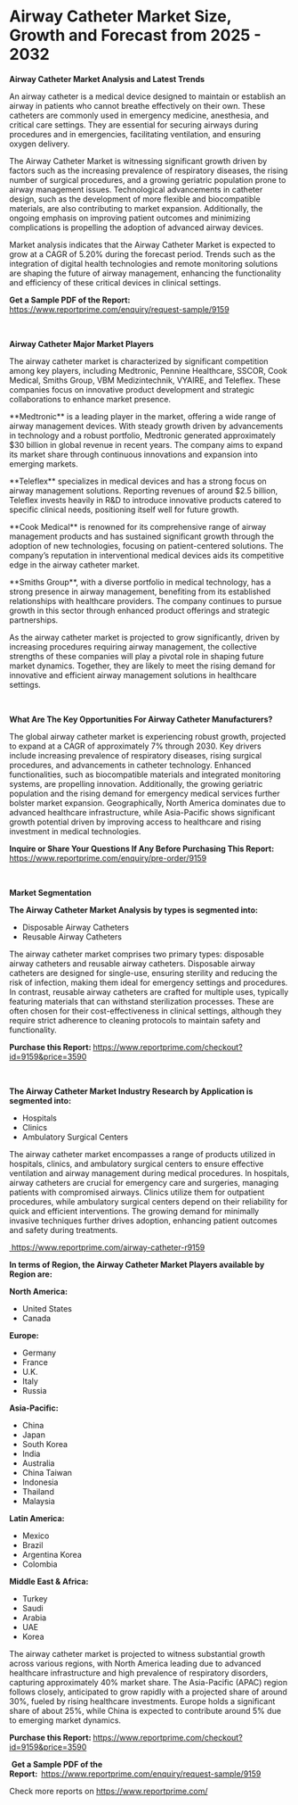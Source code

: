 <p><h1>Airway Catheter Market Size, Growth and Forecast from 2025 - 2032</h1></p><p><strong>Airway Catheter Market Analysis and Latest Trends</strong></p>
<p><p>An airway catheter is a medical device designed to maintain or establish an airway in patients who cannot breathe effectively on their own. These catheters are commonly used in emergency medicine, anesthesia, and critical care settings. They are essential for securing airways during procedures and in emergencies, facilitating ventilation, and ensuring oxygen delivery.</p><p>The Airway Catheter Market is witnessing significant growth driven by factors such as the increasing prevalence of respiratory diseases, the rising number of surgical procedures, and a growing geriatric population prone to airway management issues. Technological advancements in catheter design, such as the development of more flexible and biocompatible materials, are also contributing to market expansion. Additionally, the ongoing emphasis on improving patient outcomes and minimizing complications is propelling the adoption of advanced airway devices.</p><p>Market analysis indicates that the Airway Catheter Market is expected to grow at a CAGR of 5.20% during the forecast period. Trends such as the integration of digital health technologies and remote monitoring solutions are shaping the future of airway management, enhancing the functionality and efficiency of these critical devices in clinical settings.</p></p>
<p><strong>Get a Sample PDF of the Report:&nbsp;</strong> <a href="https://www.reportprime.com/enquiry/request-sample/9159?utm_campaign=2209&utm_medium=2&utm_source=Github&utm_content=ia&utm_term=20032025&utm_id=airway-catheter">https://www.reportprime.com/enquiry/request-sample/9159</a></p>
<p>&nbsp;</p>
<p><strong>Airway Catheter Major Market Players</strong></p>
<p><p>The airway catheter market is characterized by significant competition among key players, including Medtronic, Pennine Healthcare, SSCOR, Cook Medical, Smiths Group, VBM Medizintechnik, VYAIRE, and Teleflex. These companies focus on innovative product development and strategic collaborations to enhance market presence.</p><p>**Medtronic** is a leading player in the market, offering a wide range of airway management devices. With steady growth driven by advancements in technology and a robust portfolio, Medtronic generated approximately $30 billion in global revenue in recent years. The company aims to expand its market share through continuous innovations and expansion into emerging markets.</p><p>**Teleflex** specializes in medical devices and has a strong focus on airway management solutions. Reporting revenues of around $2.5 billion, Teleflex invests heavily in R&D to introduce innovative products catered to specific clinical needs, positioning itself well for future growth.</p><p>**Cook Medical** is renowned for its comprehensive range of airway management products and has sustained significant growth through the adoption of new technologies, focusing on patient-centered solutions. The company’s reputation in interventional medical devices aids its competitive edge in the airway catheter market.</p><p>**Smiths Group**, with a diverse portfolio in medical technology, has a strong presence in airway management, benefiting from its established relationships with healthcare providers. The company continues to pursue growth in this sector through enhanced product offerings and strategic partnerships.</p><p>As the airway catheter market is projected to grow significantly, driven by increasing procedures requiring airway management, the collective strengths of these companies will play a pivotal role in shaping future market dynamics. Together, they are likely to meet the rising demand for innovative and efficient airway management solutions in healthcare settings.</p></p>
<p>&nbsp;</p>
<p><strong>What Are The Key Opportunities For Airway Catheter Manufacturers?</strong></p>
<p><p>The global airway catheter market is experiencing robust growth, projected to expand at a CAGR of approximately 7% through 2030. Key drivers include increasing prevalence of respiratory diseases, rising surgical procedures, and advancements in catheter technology. Enhanced functionalities, such as biocompatible materials and integrated monitoring systems, are propelling innovation. Additionally, the growing geriatric population and the rising demand for emergency medical services further bolster market expansion. Geographically, North America dominates due to advanced healthcare infrastructure, while Asia-Pacific shows significant growth potential driven by improving access to healthcare and rising investment in medical technologies.</p></p>
<p><strong>Inquire or Share Your Questions If Any Before Purchasing This Report:</strong> <a href="https://www.reportprime.com/enquiry/pre-order/9159?utm_campaign=2209&utm_medium=2&utm_source=Github&utm_content=ia&utm_term=20032025&utm_id=airway-catheter">https://www.reportprime.com/enquiry/pre-order/9159</a></p>
<p>&nbsp;</p>
<p><strong>Market Segmentation</strong></p>
<p><strong>The Airway Catheter Market Analysis by types is segmented into:</strong></p>
<p><ul><li>Disposable Airway Catheters</li><li>Reusable Airway Catheters</li></ul></p>
<p><p>The airway catheter market comprises two primary types: disposable airway catheters and reusable airway catheters. Disposable airway catheters are designed for single-use, ensuring sterility and reducing the risk of infection, making them ideal for emergency settings and procedures. In contrast, reusable airway catheters are crafted for multiple uses, typically featuring materials that can withstand sterilization processes. These are often chosen for their cost-effectiveness in clinical settings, although they require strict adherence to cleaning protocols to maintain safety and functionality.</p></p>
<p><strong>Purchase this Report:&nbsp;</strong><a href="https://www.reportprime.com/checkout?id=9159&price=3590&utm_campaign=2209&utm_medium=2&utm_source=Github&utm_content=ia&utm_term=20032025&utm_id=airway-catheter">https://www.reportprime.com/checkout?id=9159&price=3590</a></p>
<p>&nbsp;</p>
<p><strong>The Airway Catheter Market Industry Research by Application is segmented into:</strong></p>
<p><ul><li>Hospitals</li><li>Clinics</li><li>Ambulatory Surgical Centers</li></ul></p>
<p><p>The airway catheter market encompasses a range of products utilized in hospitals, clinics, and ambulatory surgical centers to ensure effective ventilation and airway management during medical procedures. In hospitals, airway catheters are crucial for emergency care and surgeries, managing patients with compromised airways. Clinics utilize them for outpatient procedures, while ambulatory surgical centers depend on their reliability for quick and efficient interventions. The growing demand for minimally invasive techniques further drives adoption, enhancing patient outcomes and safety during treatments.</p></p>
<p><a href="https://www.reportprime.com/airway-catheter-r9159?utm_campaign=2209&utm_medium=2&utm_source=Github&utm_content=ia&utm_term=20032025&utm_id=airway-catheter">&nbsp;https://www.reportprime.com/airway-catheter-r9159</a></p>
<p><strong>In terms of Region, the Airway Catheter Market Players available by Region are:</strong></p>
<p>
    <p> <strong> North America: </strong>
        <ul>
            <li>United States</li>
            <li>Canada</li>
        </ul>
        </p> 
    <p> <strong> Europe: </strong>
        <ul>
            <li>Germany</li>
            <li>France</li>
            <li>U.K.</li>
            <li>Italy</li>
            <li>Russia</li>
        </ul>
        </p> 
    <p> <strong> Asia-Pacific: </strong>
        <ul>
            <li>China</li>
            <li>Japan</li>
            <li>South Korea</li>
            <li>India</li>
            <li>Australia</li>
            <li>China Taiwan</li>
            <li>Indonesia</li>
            <li>Thailand</li>
            <li>Malaysia</li>
        </ul>
        </p> 
    <p> <strong> Latin America: </strong>
        <ul>
            <li>Mexico</li>
            <li>Brazil</li>
            <li>Argentina Korea</li>
            <li>Colombia</li>
        </ul>
        </p> 
    <p> <strong> Middle East & Africa: </strong>
        <ul>
            <li>Turkey</li>
            <li>Saudi</li>
            <li>Arabia</li>
            <li>UAE</li>
            <li>Korea</li>
        </ul>
    </p>
    </p>
<p><p>The airway catheter market is projected to witness substantial growth across various regions, with North America leading due to advanced healthcare infrastructure and high prevalence of respiratory disorders, capturing approximately 40% market share. The Asia-Pacific (APAC) region follows closely, anticipated to grow rapidly with a projected share of around 30%, fueled by rising healthcare investments. Europe holds a significant share of about 25%, while China is expected to contribute around 5% due to emerging market dynamics.</p></p>
<p><strong>Purchase this Report: </strong><a href="https://www.reportprime.com/checkout?id=9159&price=3590&utm_campaign=2209&utm_medium=2&utm_source=Github&utm_content=ia&utm_term=20032025&utm_id=airway-catheter">https://www.reportprime.com/checkout?id=9159&price=3590</a></p>
<p>&nbsp;<strong>Get a Sample PDF of the Report:&nbsp;&nbsp;</strong><a href="https://www.reportprime.com/enquiry/request-sample/9159?utm_campaign=2209&utm_medium=2&utm_source=Github&utm_content=ia&utm_term=20032025&utm_id=airway-catheter">https://www.reportprime.com/enquiry/request-sample/9159</a></p>
<p><strong></strong></p>
<p>Check more reports on <a href="https://www.reportprime.com/?utm_campaign=2209&utm_medium=2&utm_source=Github&utm_content=ia&utm_term=20032025&utm_id=airway-catheter">https://www.reportprime.com/</a></p>